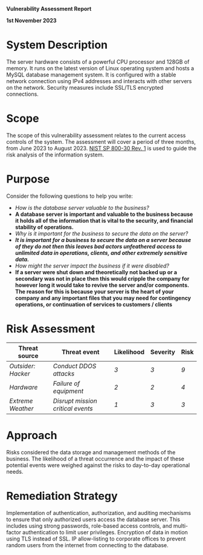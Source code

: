 

**Vulnerability Assessment Report**

**1st November 2023**

# System Description

The server hardware consists of a powerful CPU processor and 128GB of memory. It runs on the latest version of Linux operating system and hosts a MySQL database management system. It is configured with a stable network connection using IPv4 addresses and interacts with other servers on the network. Security measures include SSL/TLS encrypted connections.

# Scope

The scope of this vulnerability assessment relates to the current access controls of the system. The assessment will cover a period of three months, from June 2023 to August 2023. [NIST SP 800-30 Rev. 1](https://docs.google.com/document/d/1pRpdpQMEWskxSkwqEMv8W7A7x8GXQlcn0hEcDzWet3Y/template/preview?usp=sharing&resourcekey=0-3GRRWAd8HryVgof-Jc33yA) is used to guide the risk analysis of the information system.

# Purpose

Consider the following questions to help you write:

* *How is the database server valuable to the business?*
* **A database server is important and valuable to the business because it holds all of the information that is vital to the security, and financial stability of operations.**
* *Why is it important for the business to secure the data on the server?*
* ***It is important for a business to secure the data on a server because of they do not then this leaves bad actors unfeathered access to unlimited data in operations, clients, and other extremely sensitive data.***
* *How might the server impact the business if it were disabled?*
* **If a server were shut down and theoretically not backed up or a secondary was not in place then this would cripple the company for however long it would take to revive the server and/or components. The reason for this is because your server is the heart of your company and any important files that you may need for contingency operations, or continuation of services to customers / clients**

# Risk Assessment

| **Threat source** | **Threat event** | **Likelihood** | **Severity** | **Risk** |
| --- | --- | --- | --- | --- |
| *Outsider: Hacker* | *Conduct DDOS attacks* | *3* | *3* | *9* |
| *Hardware* | *Failure of equipment* | *2* | *2* | *4* |
| *Extreme Weather* | *Disrupt mission critical events* | *1* | *3* | *3* |

# Approach

Risks considered the data storage and management methods of the business. The likelihood of a threat occurrence and the impact of these potential events were weighed against the risks to day-to-day operational needs.

# Remediation Strategy

Implementation of authentication, authorization, and auditing mechanisms to ensure that only authorized users access the database server. This includes using strong passwords, role-based access controls, and multi-factor authentication to limit user privileges. Encryption of data in motion using TLS instead of SSL. IP allow-listing to corporate offices to prevent random users from the internet from connecting to the database.

